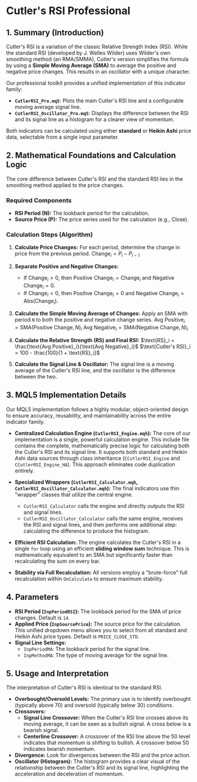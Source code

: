 # Cutler's RSI Professional

## 1. Summary (Introduction)

Cutler's RSI is a variation of the classic Relative Strength Index (RSI). While the standard RSI (developed by J. Welles Wilder) uses Wilder's own smoothing method (an RMA/SMMA), Cutler's version simplifies the formula by using a **Simple Moving Average (SMA)** to average the positive and negative price changes. This results in an oscillator with a unique character.

Our professional toolkit provides a unified implementation of this indicator family:

* **`CutlerRSI_Pro.mq5`**: Plots the main Cutler's RSI line and a configurable moving average signal line.
* **`CutlerRSI_Oscillator_Pro.mq5`**: Displays the difference between the RSI and its signal line as a histogram for a clearer view of momentum.

Both indicators can be calculated using either **standard** or **Heikin Ashi** price data, selectable from a single input parameter.

## 2. Mathematical Foundations and Calculation Logic

The core difference between Cutler's RSI and the standard RSI lies in the smoothing method applied to the price changes.

### Required Components

* **RSI Period (N):** The lookback period for the calculation.
* **Source Price (P):** The price series used for the calculation (e.g., Close).

### Calculation Steps (Algorithm)

1. **Calculate Price Changes:** For each period, determine the change in price from the previous period.
    $\text{Change}_i = P_i - P_{i-1}$

2. **Separate Positive and Negative Changes:**
    * If $\text{Change}_i > 0$, then $\text{Positive Change}_i = \text{Change}_i$ and $\text{Negative Change}_i = 0$.
    * If $\text{Change}_i < 0$, then $\text{Positive Change}_i = 0$ and $\text{Negative Change}_i = \text{Abs}(\text{Change}_i)$.

3. **Calculate the Simple Moving Average of Changes:** Apply an SMA with period `N` to both the positive and negative change series.
    $\text{Avg Positive}_i = \text{SMA}(\text{Positive Change}, N)_i$
    $\text{Avg Negative}_i = \text{SMA}(\text{Negative Change}, N)_i$

4. **Calculate the Relative Strength (RS) and Final RSI:**
    $\text{RS}_i = \frac{\text{Avg Positive}_i}{\text{Avg Negative}_i}$
    $\text{Cutler's RSI}_i = 100 - \frac{100}{1 + \text{RS}_i}$

5. **Calculate the Signal Line & Oscillator:** The signal line is a moving average of the Cutler's RSI line, and the oscillator is the difference between the two.

## 3. MQL5 Implementation Details

Our MQL5 implementation follows a highly modular, object-oriented design to ensure accuracy, reusability, and maintainability across the entire indicator family.

* **Centralized Calculation Engine (`CutlerRSI_Engine.mqh`):**
    The core of our implementation is a single, powerful calculation engine. This include file contains the complete, mathematically precise logic for calculating both the Cutler's RSI and its signal line. It supports both standard and Heikin Ashi data sources through class inheritance (`CCutlerRSI_Engine` and `CCutlerRSI_Engine_HA`). This approach eliminates code duplication entirely.

* **Specialized Wrappers (`CutlerRSI_Calculator.mqh`, `CutlerRSI_Oscillator_Calculator.mqh`):**
    The final indicators use thin "wrapper" classes that utilize the central engine.
  * `CutlerRSI_Calculator` calls the engine and directly outputs the RSI and signal lines.
  * `CutlerRSI_Oscillator_Calculator` calls the same engine, receives the RSI and signal lines, and then performs one additional step: calculating the difference to produce the histogram.

* **Efficient RSI Calculation:** The engine calculates the Cutler's RSI in a single `for` loop using an efficient **sliding window sum** technique. This is mathematically equivalent to an SMA but significantly faster than recalculating the sum on every bar.

* **Stability via Full Recalculation:** All versions employ a "brute-force" full recalculation within `OnCalculate` to ensure maximum stability.

## 4. Parameters

* **RSI Period (`InpPeriodRSI`):** The lookback period for the SMA of price changes. Default is `14`.
* **Applied Price (`InpSourcePrice`):** The source price for the calculation. This unified dropdown menu allows you to select from all standard and Heikin Ashi price types. Default is `PRICE_CLOSE_STD`.
* **Signal Line Settings:**
  * `InpPeriodMA`: The lookback period for the signal line.
  * `InpMethodMA`: The type of moving average for the signal line.

## 5. Usage and Interpretation

The interpretation of Cutler's RSI is identical to the standard RSI.

* **Overbought/Oversold Levels:** The primary use is to identify overbought (typically above 70) and oversold (typically below 30) conditions.
* **Crossovers:**
  * **Signal Line Crossover:** When the Cutler's RSI line crosses above its moving average, it can be seen as a bullish signal. A cross below is a bearish signal.
  * **Centerline Crossover:** A crossover of the RSI line above the 50 level indicates that momentum is shifting to bullish. A crossover below 50 indicates bearish momentum.
* **Divergence:** Look for divergences between the RSI and the price action.
* **Oscillator (Histogram):** The histogram provides a clear visual of the relationship between the Cutler's RSI and its signal line, highlighting the acceleration and deceleration of momentum.

